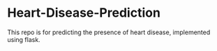 # Heart-Disease-Prediction
This repo is for predicting the presence of heart disease, implemented using flask.
